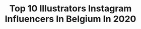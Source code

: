 ---
title: Top 10 Illustrators Instagram Influencers In Belgium In 2020
description: >-
  Find top illustrators Instagram influencers in Belgium in 2020. Most popular hashtags: #illustration #drawing #art #artwork.
platform: Instagram
profiles:
  - username: "tijanadraws"
    fullname: >-
      Tijana Lukovic
    location: "Belgium"
    followers: 8064
    engagement: 959
    commentsToLikes: 0.078362
    id: ck15qiwhk32co0i19drd663iv
    verified: false
    hashtags: "#marchmeetthemaker"
  - username: "lilsebbb"
    fullname: >-
      Şebnur Günay
    location: "Belgium"
    followers: 8685
    engagement: 1237
    commentsToLikes: 0.014139
    id: ck5zw1ybi5bm50i14x9kgz8ac
    verified: false
    hashtags: "#gurbet, #stayhome"
  - username: "marie.illustrations"
    fullname: >-
      Marie Vanderbemden
    location: "Belgium"
    followers: 21566
    engagement: 862
    commentsToLikes: 0.018184
    id: ck5qan6iuh9m70i11ma54t4kd
    verified: false
    hashtags: "#illustragram, #artchallenge, #instaart, #castle"
  - username: "sphantasy_art"
    fullname: >-
      Gumiho Artist Stéphanie Paquot
    location: "Belgium"
    followers: 28857
    engagement: 340
    commentsToLikes: 0.055341
    id: ck14l0j8ns98v0i19uc8b51k1
    verified: false
    hashtags: "#valentineday, #spring, #ps, #tigress"
  - username: "lindavandenmooter"
    fullname: >-
      Lindavandenmooter
    location: "Belgium"
    followers: 6758
    engagement: 585
    commentsToLikes: 0.022463
    id: ck8t8hqbbkiw50j78t9aagsqu
    verified: false
    hashtags: "#historicalarchitecture, #flanders, #slypskapelle, #moorslede"
  - username: "benbauchau"
    fullname: >-
      Ben Bauchau
    location: "Belgium"
    followers: 10533
    engagement: 706
    commentsToLikes: 0.012297
    id: ck0w1bqimijp10i19wxk4tq8p
    verified: false
    hashtags: "#bones, #stress, #human, #mentalhealthawareness"
  - username: "midamartwork"
    fullname: >-
      Midam
    location: "Belgium"
    followers: 5959
    engagement: 498
    commentsToLikes: 0.024018
    id: ck5hm9u59lkdd0i11o3n3mdjv
    verified: false
    hashtags: "#funnyart, #sherylinfenn, #bandedessinee, #labo"
  - username: "bella.illustration"
    fullname: >-
      Bella Sriwantana
    location: "Belgium"
    followers: 83038
    engagement: 3844
    commentsToLikes: 0.006292
    id: ck138pqcdheex0i19x4k49ahc
    verified: false
    hashtags: "#welovegoldens, #sailormoon, #japanesebeauty, #koreanbeauty"
  - username: "kitagar"
    fullname: >-
      Kit Agar
    location: "Belgium"
    followers: 150682
    engagement: 164
    commentsToLikes: 0.004417
    id: ck0tx9n89ido00i19jok3las6
    verified: false
    hashtags: "#abstract, #print, #marketing, #doodle"
  - username: "the.7th.sister"
    fullname: >-
      The Seventh Sister
    location: "Belgium"
    followers: 4403
    engagement: 3577
    commentsToLikes: 0.080088
    id: ck13c1amny4sh0i19gac4nhcy
    verified: false
    hashtags: "#babyyoda, #clonewarscosplay, #clonewars, #rogueone"
---